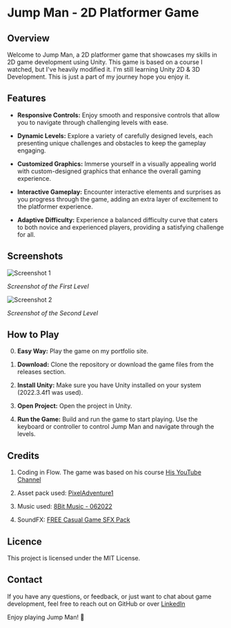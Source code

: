 # Jump Man - 2D Platformer Game

## Overview

Welcome to Jump Man, a 2D platformer game that showcases my skills in 2D game development using Unity. This game is based on a course I watched, but I've heavily modified it.
I'm still learning Unity 2D & 3D Development. This is just a part of my journey hope you enjoy it.

## Features

- **Responsive Controls:** Enjoy smooth and responsive controls that allow you to navigate through challenging levels with ease.
  
- **Dynamic Levels:** Explore a variety of carefully designed levels, each presenting unique challenges and obstacles to keep the gameplay engaging.

- **Customized Graphics:** Immerse yourself in a visually appealing world with custom-designed graphics that enhance the overall gaming experience.

- **Interactive Gameplay:** Encounter interactive elements and surprises as you progress through the game, adding an extra layer of excitement to the platformer experience.

- **Adaptive Difficulty:** Experience a balanced difficulty curve that caters to both novice and experienced players, providing a satisfying challenge for all.

## Screenshots

![Screenshot 1](https://i.postimg.cc/J7GKzXQs/Jump-Man-Thumbnail.png)

*Screenshot of the First Level*

![Screenshot 2](https://i.postimg.cc/mrpXmywG/Jump-Man-Thumbnail2.png)

*Screenshot of the Second Level*

## How to Play

0. **Easy Way:** Play the game on my portfolio site.

1. **Download:** Clone the repository or download the game files from the releases section.

2. **Install Unity:** Make sure you have Unity installed on your system (2022.3.4f1 was used).

3. **Open Project:** Open the project in Unity.

4. **Run the Game:** Build and run the game to start playing. Use the keyboard or controller to control Jump Man and navigate through the levels.

## Credits

1. Coding in Flow. The game was based on his course [His YouTube Channel](https://www.youtube.com/c/codinginflow)

2. Asset pack used: [PixelAdventure1](https://assetstore.unity.com/packages/2d/characters/pixel-adventure-1-155360)

3. Music used: [8Bit Music - 062022](https://assetstore.unity.com/packages/audio/music/8bit-music-062022-225623)

4. SoundFX: [FREE Casual Game SFX Pack](https://assetstore.unity.com/packages/audio/sound-fx/free-casual-game-sfx-pack-54116)

## Licence

This project is licensed under the MIT License.

## Contact

If you have any questions, or feedback, or just want to chat about game development, feel free to reach out on GitHub or over [LinkedIn](https://www.linkedin.com/in/igor-stanimirovic/)

Enjoy playing Jump Man! 🚀
